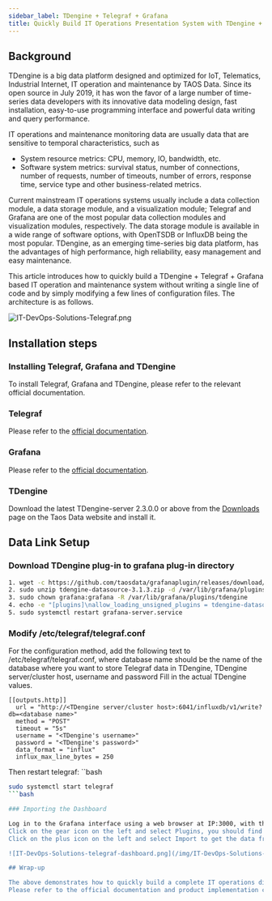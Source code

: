 ```yaml
---
sidebar_label: TDengine + Telegraf + Grafana
title: Quickly Build IT Operations Presentation System with TDengine + Telegraf + Grafana
---
```


## Background

TDengine is a big data platform designed and optimized for IoT, Telematics, Industrial Internet, IT operation and maintenance by TAOS Data. Since its open source in July 2019, it has won the favor of a large number of time-series data developers with its innovative data modeling design, fast installation, easy-to-use programming interface and powerful data writing and query performance.

IT operations and maintenance monitoring data are usually data that are sensitive to temporal characteristics, such as

- System resource metrics: CPU, memory, IO, bandwidth, etc.
- Software system metrics: survival status, number of connections, number of requests, number of timeouts, number of errors, response time, service type and other business-related metrics.

Current mainstream IT operations systems usually include a data collection module, a data storage module, and a visualization module; Telegraf and Grafana are one of the most popular data collection modules and visualization modules, respectively. The data storage module is available in a wide range of software options, with OpenTSDB or InfluxDB being the most popular. TDengine, as an emerging time-series big data platform, has the advantages of high performance, high reliability, easy management and easy maintenance.

This article introduces how to quickly build a TDengine + Telegraf + Grafana based IT operation and maintenance system without writing a single line of code and by simply modifying a few lines of configuration files. The architecture is as follows.

![IT-DevOps-Solutions-Telegraf.png](/img/IT-DevOps-Solutions-Telegraf.png)

## Installation steps

### Installing Telegraf, Grafana and TDengine

To install Telegraf, Grafana and TDengine, please refer to the relevant official documentation.

### Telegraf

Please refer to the [official documentation](https://portal.influxdata.com/downloads/).

### Grafana

Please refer to the [official documentation](https://grafana.com/grafana/download).

### TDengine

Download the latest TDengine-server 2.3.0.0 or above from the [Downloads](http://taosdata.com/cn/all-downloads/) page on the Taos Data website and install it.

## Data Link Setup

### Download TDengine plug-in to grafana plug-in directory

```bash
1. wget -c https://github.com/taosdata/grafanaplugin/releases/download/v3.1.3/tdengine-datasource-3.1.3.zip
2. sudo unzip tdengine-datasource-3.1.3.zip -d /var/lib/grafana/plugins/
3. sudo chown grafana:grafana -R /var/lib/grafana/plugins/tdengine
4. echo -e "[plugins]\nallow_loading_unsigned_plugins = tdengine-datasource\n" | sudo tee -a /etc/grafana/grafana.ini
5. sudo systemctl restart grafana-server.service
```

### Modify /etc/telegraf/telegraf.conf

For the configuration method, add the following text to /etc/telegraf/telegraf.conf, where database name should be the name of the database where you want to store Telegraf data in TDengine, TDengine server/cluster host, username and password Fill in the actual TDengine values.

```
[[outputs.http]]
  url = "http://<TDengine server/cluster host>:6041/influxdb/v1/write?db=<database name>"
  method = "POST"
  timeout = "5s"
  username = "<TDengine's username>"
  password = "<TDengine's password>"
  data_format = "influx"
  influx_max_line_bytes = 250
```

Then restart telegraf: ``bash

```bash
sudo systemctl start telegraf
```bash

### Importing the Dashboard

Log in to the Grafana interface using a web browser at IP:3000, with the system's initial username and password being admin/admin.
Click on the gear icon on the left and select Plugins, you should find the TDengine data source plugin icon.
Click on the plus icon on the left and select Import to get the data from `https://github.com/taosdata/grafanaplugin/blob/master/examples/telegraf/grafana/dashboards/telegraf-dashboard- v0.1.0.json`, download the dashboard JSON file and import it. You will then see the dashboard in the following screen.

![IT-DevOps-Solutions-telegraf-dashboard.png](/img/IT-DevOps-Solutions-telegraf-dashboard.png)

## Wrap-up

The above demonstrates how to quickly build a complete IT operations display system. Thanks to the new schemaless protocol parsing feature in TDengine version 2.3.0.0 and the powerful ecological software adaptation capability, users can build an efficient and easy-to-use IT operations system in just a few minutes.
Please refer to the official documentation and product implementation cases for other features.

